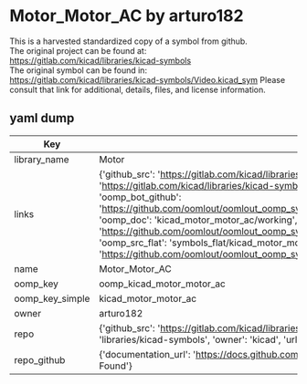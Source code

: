 # Motor_Motor_AC by arturo182  
This is a harvested standardized copy of a symbol from github.  
The original project can be found at:  
https://gitlab.com/kicad/libraries/kicad-symbols  
The original symbol can be found in:
https://gitlab.com/kicad/libraries/kicad-symbols/Video.kicad_sym
Please consult that link for additional, details, files, and license information.  
## yaml dump  
| Key | Value |  
| --- | --- |  
| library_name | Motor |  
| links | {'github_src': 'https://gitlab.com/kicad/libraries/kicad-symbols/Video.kicad_sym', 'github_src_repo': 'https://gitlab.com/kicad/libraries/kicad-symbols', 'oomp_bot': 'kicad_motor_motor_ac/working', 'oomp_bot_github': 'https://github.com/oomlout/oomlout_oomp_symbol_bot/tree/main/kicad_motor_motor_ac/working', 'oomp_doc': 'kicad_motor_motor_ac/working', 'oomp_doc_github': 'https://github.com/oomlout/oomlout_oomp_symbol_doc/tree/main/kicad_motor_motor_ac/working', 'oomp_src_flat': 'symbols_flat/kicad_motor_motor_ac/working', 'oomp_src_flat_github': 'https://github.com/oomlout/oomlout_oomp_symbol_src/tree/main/kicad_motor_motor_ac/working'} |  
| name | Motor_Motor_AC |  
| oomp_key | oomp_kicad_motor_motor_ac |  
| oomp_key_simple | kicad_motor_motor_ac |  
| owner | arturo182 |  
| repo | {'github_src': 'https://gitlab.com/kicad/libraries/kicad-symbols/Video.kicad_sym', 'name': 'libraries/kicad-symbols', 'owner': 'kicad', 'url': 'https://gitlab.com/kicad/libraries/kicad-symbols'} |  
| repo_github | {'documentation_url': 'https://docs.github.com/rest/repos/repos#get-a-repository', 'message': 'Not Found'} |  

